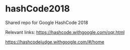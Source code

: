 # hashCode2018
Shared repo for Google HashCode 2018

Relevant links:
https://hashcode.withgoogle.com/oqr.html


https://hashcodejudge.withgoogle.com/#/home
